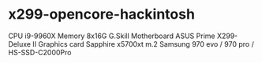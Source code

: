 # x299-opencore-hackintosh

CPU                 i9-9960X
Memory              8x16G  G.Skill
Motherboard         ASUS Prime X299-Deluxe II
Graphics card       Sapphire x5700xt
m.2                 Samsung 970 evo / 970 pro / HS-SSD-C2000Pro


